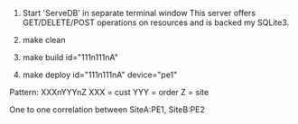 1.	Start 'ServeDB' in separate terminal window
	This server offers GET/DELETE/POST operations on resources and is backed my SQLite3.

2.	make clean

3.	make build id="111n111nA"

4.	make deploy id="111n111nA" device="pe1"

Pattern: XXXnYYYnZ
XXX = cust
YYY = order
Z = site 

One to one correlation between SiteA:PE1, SiteB:PE2
 

